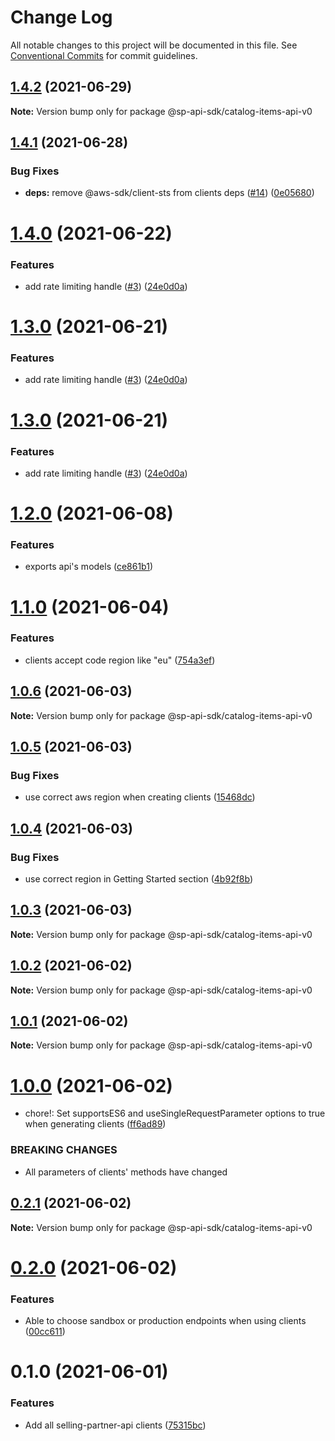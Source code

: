 # Change Log

All notable changes to this project will be documented in this file.
See [Conventional Commits](https://conventionalcommits.org) for commit guidelines.

## [1.4.2](https://github.com/bizon/selling-partner-api-sdk/compare/@sp-api-sdk/catalog-items-api-v0@1.4.1...@sp-api-sdk/catalog-items-api-v0@1.4.2) (2021-06-29)

**Note:** Version bump only for package @sp-api-sdk/catalog-items-api-v0





## [1.4.1](https://github.com/bizon/selling-partner-api-sdk/compare/@sp-api-sdk/catalog-items-api-v0@1.4.0...@sp-api-sdk/catalog-items-api-v0@1.4.1) (2021-06-28)


### Bug Fixes

* **deps:** remove @aws-sdk/client-sts from clients deps ([#14](https://github.com/bizon/selling-partner-api-sdk/issues/14)) ([0e05680](https://github.com/bizon/selling-partner-api-sdk/commit/0e056808c6df8aef4059aafc57c8797f717cce49))





# [1.4.0](https://github.com/bizon/selling-partner-api-sdk/compare/@sp-api-sdk/catalog-items-api-v0@1.2.0...@sp-api-sdk/catalog-items-api-v0@1.4.0) (2021-06-22)


### Features

* add rate limiting handle ([#3](https://github.com/bizon/selling-partner-api-sdk/issues/3)) ([24e0d0a](https://github.com/bizon/selling-partner-api-sdk/commit/24e0d0a7e7795b2ed72a7ed7163e52e469630f08))





# [1.3.0](https://github.com/bizon/selling-partner-api-sdk/compare/@sp-api-sdk/catalog-items-api-v0@1.2.0...@sp-api-sdk/catalog-items-api-v0@1.3.0) (2021-06-21)


### Features

* add rate limiting handle ([#3](https://github.com/bizon/selling-partner-api-sdk/issues/3)) ([24e0d0a](https://github.com/bizon/selling-partner-api-sdk/commit/24e0d0a7e7795b2ed72a7ed7163e52e469630f08))





# [1.3.0](https://github.com/bizon/selling-partner-api-sdk/compare/@sp-api-sdk/catalog-items-api-v0@1.2.0...@sp-api-sdk/catalog-items-api-v0@1.3.0) (2021-06-21)


### Features

* add rate limiting handle ([#3](https://github.com/bizon/selling-partner-api-sdk/issues/3)) ([24e0d0a](https://github.com/bizon/selling-partner-api-sdk/commit/24e0d0a7e7795b2ed72a7ed7163e52e469630f08))





# [1.2.0](https://github.com/bizon/selling-partner-api-sdk/compare/@sp-api-sdk/catalog-items-api-v0@1.1.0...@sp-api-sdk/catalog-items-api-v0@1.2.0) (2021-06-08)


### Features

* exports api's models ([ce861b1](https://github.com/bizon/selling-partner-api-sdk/commit/ce861b1eca84b257978a2755d8fbaa5a8b821ad2))





# [1.1.0](https://github.com/bizon/selling-partner-api-sdk/compare/@sp-api-sdk/catalog-items-api-v0@1.0.6...@sp-api-sdk/catalog-items-api-v0@1.1.0) (2021-06-04)


### Features

* clients accept code region like "eu" ([754a3ef](https://github.com/bizon/selling-partner-api-sdk/commit/754a3ef3e344a3df4d16fd64c365c2971b9f007a))





## [1.0.6](https://github.com/bizon/selling-partner-api-sdk/compare/@sp-api-sdk/catalog-items-api-v0@1.0.5...@sp-api-sdk/catalog-items-api-v0@1.0.6) (2021-06-03)

**Note:** Version bump only for package @sp-api-sdk/catalog-items-api-v0





## [1.0.5](https://github.com/bizon/selling-partner-api-sdk/compare/@sp-api-sdk/catalog-items-api-v0@1.0.4...@sp-api-sdk/catalog-items-api-v0@1.0.5) (2021-06-03)


### Bug Fixes

* use correct aws region when creating clients ([15468dc](https://github.com/bizon/selling-partner-api-sdk/commit/15468dc1fa7bf1a85bd69ebc2f3764ce7fc6a9b8))





## [1.0.4](https://github.com/bizon/selling-partner-api-sdk/compare/@sp-api-sdk/catalog-items-api-v0@1.0.3...@sp-api-sdk/catalog-items-api-v0@1.0.4) (2021-06-03)


### Bug Fixes

* use correct region in Getting Started section ([4b92f8b](https://github.com/bizon/selling-partner-api-sdk/commit/4b92f8b85a69b7aab18f3562a87aba0b40f5913c))





## [1.0.3](https://github.com/bizon/selling-partner-api-sdk/compare/@sp-api-sdk/catalog-items-api-v0@1.0.2...@sp-api-sdk/catalog-items-api-v0@1.0.3) (2021-06-03)

**Note:** Version bump only for package @sp-api-sdk/catalog-items-api-v0





## [1.0.2](https://github.com/bizon/selling-partner-api-sdk/compare/@sp-api-sdk/catalog-items-api-v0@1.0.1...@sp-api-sdk/catalog-items-api-v0@1.0.2) (2021-06-02)

**Note:** Version bump only for package @sp-api-sdk/catalog-items-api-v0





## [1.0.1](https://github.com/bizon/selling-partner-api-sdk/compare/@sp-api-sdk/catalog-items-api-v0@1.0.0...@sp-api-sdk/catalog-items-api-v0@1.0.1) (2021-06-02)

**Note:** Version bump only for package @sp-api-sdk/catalog-items-api-v0





# [1.0.0](https://github.com/bizon/selling-partner-api-sdk/compare/@sp-api-sdk/catalog-items-api-v0@0.2.1...@sp-api-sdk/catalog-items-api-v0@1.0.0) (2021-06-02)


* chore!: Set supportsES6 and useSingleRequestParameter options to true when generating clients ([ff6ad89](https://github.com/bizon/selling-partner-api-sdk/commit/ff6ad89b496dec81f0ce775a50f25615022fcfb2))


### BREAKING CHANGES

* All parameters of clients' methods have changed





## [0.2.1](https://github.com/bizon/selling-partner-api-sdk/compare/@sp-api-sdk/catalog-items-api-v0@0.2.0...@sp-api-sdk/catalog-items-api-v0@0.2.1) (2021-06-02)

**Note:** Version bump only for package @sp-api-sdk/catalog-items-api-v0





# [0.2.0](https://github.com/bizon/selling-partner-api-sdk/compare/@sp-api-sdk/catalog-items-api-v0@0.1.0...@sp-api-sdk/catalog-items-api-v0@0.2.0) (2021-06-02)


### Features

* Able to choose sandbox or production endpoints when using clients ([00cc611](https://github.com/bizon/selling-partner-api-sdk/commit/00cc611bcaa6153606c8d918ad6946947d6a50de))





# 0.1.0 (2021-06-01)


### Features

* Add all selling-partner-api clients ([75315bc](https://github.com/bizon/selling-partner-api-sdk/commit/75315bc7681537a7803bf658e69b6bf7d4b6bbe2))
